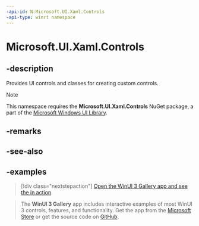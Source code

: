 ```yaml
---
-api-id: N:Microsoft.UI.Xaml.Controls
-api-type: winrt namespace
---
```


<!-- Namespace syntax.
namespace Microsoft.UI.Xaml.Controls 
-->

# Microsoft.UI.Xaml.Controls

## -description

Provides UI controls and classes for creating custom controls.

> [!NOTE]
> This namespace requires the **Microsoft.UI.Xaml.Controls** NuGet package, a part of the [Microsoft Windows UI Library](https://aka.ms/winui-docs).

## -remarks

## -see-also

## -examples

> [!div class="nextstepaction"]
> [Open the WinUI 3 Gallery app and see the  in action](winui3gallery:).

> The **WinUI 3 Gallery** app includes interactive examples of most WinUI 3 controls, features, and functionality. Get the app from the [Microsoft Store](https://www.microsoft.com/store/productId/9P3JFPWWDZRC) or get the source code on [GitHub](https://github.com/microsoft/WinUI-Gallery).
